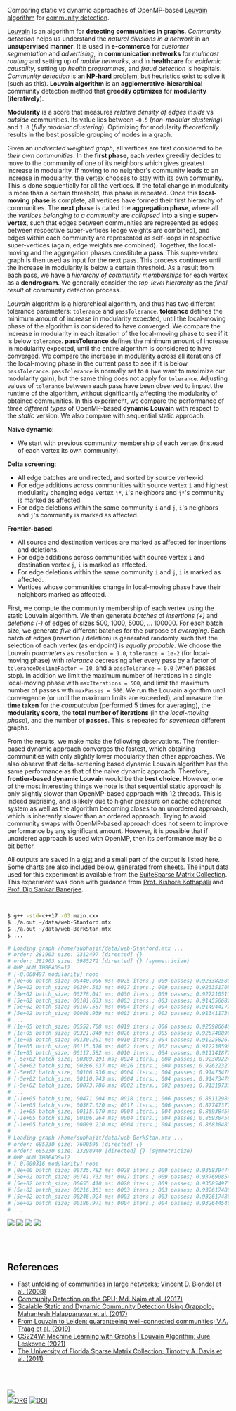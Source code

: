 Comparing static vs dynamic approaches of OpenMP-based [Louvain algorithm]
for [community detection].

[Louvain] is an algorithm for **detecting communities in graphs**. *Community*
*detection* helps us understand the *natural divisions in a network* in an
**unsupervised manner**. It is used in **e-commerce** for *customer*
*segmentation* and *advertising*, in **communication networks** for *multicast*
*routing* and setting up of *mobile networks*, and in **healthcare** for
*epidemic causality*, setting up *health programmes*, and *fraud detection* is
hospitals. *Community detection* is an **NP-hard** problem, but heuristics exist
to solve it (such as this). **Louvain algorithm** is an **agglomerative-hierarchical**
community detection method that **greedily optimizes** for **modularity**
(**iteratively**).

**Modularity** is a score that measures *relative density of edges inside* vs
*outside* communities. Its value lies between `−0.5` (*non-modular clustering*)
and `1.0` (*fully modular clustering*). Optimizing for modularity *theoretically*
results in the best possible grouping of nodes in a graph.

Given an *undirected weighted graph*, all vertices are first considered to be
*their own communities*. In the **first phase**, each vertex greedily decides to
move to the community of one of its neighbors which gives greatest increase in
modularity. If moving to no neighbor's community leads to an increase in
modularity, the vertex chooses to stay with its own community. This is done
sequentially for all the vertices. If the total change in modularity is more
than a certain threshold, this phase is repeated. Once this **local-moving**
**phase** is complete, all vertices have formed their first hierarchy of
communities. The **next phase** is called the **aggregation phase**, where all
the *vertices belonging to a community* are *collapsed* into a single
**super-vertex**, such that edges between communities are represented as edges
between respective super-vertices (edge weights are combined), and edges within
each community are represented as self-loops in respective super-vertices
(again, edge weights are combined). Together, the local-moving and the
aggregation phases constitute a **pass**. This super-vertex graph is then used
as input for the next pass. This process continues until the increase in
modularity is below a certain threshold. As a result from each pass, we have a
*hierarchy of community memberships* for each vertex as a **dendrogram**. We
generally consider the *top-level hierarchy* as the *final result* of community
detection process.

*Louvain* algorithm is a hierarchical algorithm, and thus has two different
tolerance parameters: `tolerance` and `passTolerance`. **tolerance** defines the
minimum amount of increase in modularity expected, until the local-moving phase
of the algorithm is considered to have converged. We compare the increase in
modularity in each iteration of the local-moving phase to see if it is below
`tolerance`. **passTolerance** defines the minimum amount of increase in
modularity expected, until the entire algorithm is considered to have converged.
We compare the increase in modularity across all iterations of the local-moving
phase in the current pass to see if it is below `passTolerance`. `passTolerance`
is normally set to `0` (we want to maximize our modularity gain), but the same
thing does not apply for `tolerance`. Adjusting values of `tolerance` between
each pass have been observed to impact the runtime of the algorithm, without
significantly affecting the modularity of obtained communities. In this
experiment, we compare the performance of *three different types* of OpenMP-based
**dynamic Louvain** with respect to the *static* version. We also compare with
sequential static approach.

**Naive dynamic**:
- We start with previous community membership of each vertex (instead of each vertex its own community).

**Delta screening**:
- All edge batches are undirected, and sorted by source vertex-id.
- For edge additions across communities with source vertex `i` and highest modularity changing edge vertex `j*`,
  `i`'s neighbors and `j*`'s community is marked as affected.
- For edge deletions within the same community `i` and `j`,
  `i`'s neighbors and `j`'s community is marked as affected.

**Frontier-based**:
- All source and destination vertices are marked as affected for insertions and deletions.
- For edge additions across communities with source vertex `i` and destination vertex `j`,
  `i` is marked as affected.
- For edge deletions within the same community `i` and `j`,
  `i` is marked as affected.
- Vertices whose communities change in local-moving phase have their neighbors marked as affected.

First, we compute the community membership of each vertex using the static
Louvain algorithm. We then generate *batches* of *insertions (+)* and
*deletions (-)* of edges of sizes 500, 1000, 5000, ... 100000. For each batch
size, we generate *five* different batches for the purpose of *averaging*. Each
batch of edges (insertion / deletion) is generated randomly such that the
selection of each vertex (as endpoint) is *equally probable*. We choose the
Louvain *parameters* as `resolution = 1.0`, `tolerance = 1e-2` (for local-moving
phase) with *tolerance* decreasing after every pass by a factor of
`toleranceDeclineFactor = 10`, and a `passTolerance = 0.0` (when passes stop).
In addition we limit the maximum number of iterations in a single local-moving
phase with `maxIterations = 500`, and limit the maximum number of passes with
`maxPasses = 500`. We run the Louvain algorithm until convergence (or until the
maximum limits are exceeded), and measure the **time taken** for the
*computation* (performed 5 times for averaging), the **modularity score**, the
**total number of iterations** (in the *local-moving phase*), and the number
of **passes**. This is repeated for *seventeen* different graphs.

From the results, we make make the following observations. The frontier-based
dynamic approach converges the fastest, which obtaining communities with only
slightly lower modularity than other approaches. We also observe that
delta-screening based dynamic Louvain algorithm has the same performance as that
of the naive dynamic approach. Therefore, **frontier-based dynamic Louvain**
would be the **best choice**. However, one of the most interesting things we
note is that sequential static approach is only slightly slower than
OpenMP-based approach with 12 threads. This is indeed suprising, and is likely
due to higher pressure on cache coherence system as well as the algorithm
becoming closes to an unordered approach, which is inherently slower than an
ordered approach. Trying to avoid community swaps with OpenMP-based approach
does not seem to improve performance by any significant amount. However, it is
possible that if unordered approach is used with OpenMP, then its performance
may be a bit better.

All outputs are saved in a [gist] and a small part of the output is listed here.
Some [charts] are also included below, generated from [sheets]. The input data
used for this experiment is available from the [SuiteSparse Matrix Collection].
This experiment was done with guidance from [Prof. Kishore Kothapalli] and
[Prof. Dip Sankar Banerjee].


[Louvain algorithm]: https://en.wikipedia.org/wiki/Louvain_method
[community detection]: https://en.wikipedia.org/wiki/Community_search

<br>

```bash
$ g++ -std=c++17 -O3 main.cxx
$ ./a.out ~/data/web-Stanford.mtx
$ ./a.out ~/data/web-BerkStan.mtx
$ ...

# Loading graph /home/subhajit/data/web-Stanford.mtx ...
# order: 281903 size: 2312497 [directed] {}
# order: 281903 size: 3985272 [directed] {} (symmetricize)
# OMP_NUM_THREADS=12
# [-0.000497 modularity] noop
# [0e+00 batch_size; 00440.006 ms; 0025 iters.; 009 passes; 0.923382580 modularity] louvainSeqStatic
# [5e+02 batch_size; 00394.563 ms; 0027 iters.; 009 passes; 0.923351705 modularity] louvainSeqStatic
# [5e+02 batch_size; 00278.041 ms; 0030 iters.; 009 passes; 0.927210510 modularity] louvainOmpStatic
# [5e+02 batch_size; 00101.633 ms; 0003 iters.; 003 passes; 0.914556682 modularity] louvainOmpNaiveDynamic
# [5e+02 batch_size; 00107.587 ms; 0004 iters.; 004 passes; 0.914944172 modularity] louvainOmpDynamicDeltaScreening
# [5e+02 batch_size; 00088.939 ms; 0003 iters.; 003 passes; 0.913411736 modularity] louvainOmpDynamicFrontier
# ...
# [1e+05 batch_size; 00552.708 ms; 0019 iters.; 006 passes; 0.925986648 modularity] louvainSeqStatic
# [1e+05 batch_size; 00321.840 ms; 0026 iters.; 005 passes; 0.925740898 modularity] louvainOmpStatic
# [1e+05 batch_size; 00130.201 ms; 0010 iters.; 004 passes; 0.912258267 modularity] louvainOmpNaiveDynamic
# [1e+05 batch_size; 00115.326 ms; 0002 iters.; 002 passes; 0.912238598 modularity] louvainOmpDynamicDeltaScreening
# [1e+05 batch_size; 00117.582 ms; 0010 iters.; 004 passes; 0.911141872 modularity] louvainOmpDynamicFrontier
# [-5e+02 batch_size; 00389.191 ms; 0024 iters.; 008 passes; 0.923092246 modularity] louvainSeqStatic
# [-5e+02 batch_size; 00286.037 ms; 0026 iters.; 008 passes; 0.926223278 modularity] louvainOmpStatic
# [-5e+02 batch_size; 00106.936 ms; 0004 iters.; 004 passes; 0.914734781 modularity] louvainOmpNaiveDynamic
# [-5e+02 batch_size; 00110.743 ms; 0004 iters.; 004 passes; 0.914734781 modularity] louvainOmpDynamicDeltaScreening
# [-5e+02 batch_size; 00073.786 ms; 0002 iters.; 002 passes; 0.913197339 modularity] louvainOmpDynamicFrontier
# ...
# [-1e+05 batch_size; 00471.004 ms; 0018 iters.; 006 passes; 0.881129861 modularity] louvainSeqStatic
# [-1e+05 batch_size; 00387.020 ms; 0017 iters.; 006 passes; 0.877473772 modularity] louvainOmpStatic
# [-1e+05 batch_size; 00115.070 ms; 0004 iters.; 004 passes; 0.869384587 modularity] louvainOmpNaiveDynamic
# [-1e+05 batch_size; 00106.264 ms; 0004 iters.; 004 passes; 0.869384587 modularity] louvainOmpDynamicDeltaScreening
# [-1e+05 batch_size; 00099.210 ms; 0004 iters.; 004 passes; 0.868384838 modularity] louvainOmpDynamicFrontier
#
# Loading graph /home/subhajit/data/web-BerkStan.mtx ...
# order: 685230 size: 7600595 [directed] {}
# order: 685230 size: 13298940 [directed] {} (symmetricize)
# OMP_NUM_THREADS=12
# [-0.000316 modularity] noop
# [0e+00 batch_size; 00735.782 ms; 0028 iters.; 009 passes; 0.935839474 modularity] louvainSeqStatic
# [5e+02 batch_size; 00741.732 ms; 0027 iters.; 009 passes; 0.937690854 modularity] louvainSeqStatic
# [5e+02 batch_size; 00655.410 ms; 0028 iters.; 009 passes; 0.935854971 modularity] louvainOmpStatic
# [5e+02 batch_size; 00216.361 ms; 0003 iters.; 003 passes; 0.932617486 modularity] louvainOmpNaiveDynamic
# [5e+02 batch_size; 00246.924 ms; 0003 iters.; 003 passes; 0.932617486 modularity] louvainOmpDynamicDeltaScreening
# [5e+02 batch_size; 00186.971 ms; 0004 iters.; 004 passes; 0.932644546 modularity] louvainOmpDynamicFrontier
# ...
```

[![](https://i.imgur.com/wWKwFR7.png)][sheetp]
[![](https://i.imgur.com/hSJblRu.png)][sheetp]
[![](https://i.imgur.com/l1jvNsh.png)][sheetp]
[![](https://i.imgur.com/9cdKCG6.png)][sheetp]

<br>
<br>


## References

- [Fast unfolding of communities in large networks; Vincent D. Blondel et al. (2008)](https://arxiv.org/abs/0803.0476)
- [Community Detection on the GPU; Md. Naim et al. (2017)](https://arxiv.org/abs/1305.2006)
- [Scalable Static and Dynamic Community Detection Using Grappolo; Mahantesh Halappanavar et al. (2017)](https://ieeexplore.ieee.org/document/8091047)
- [From Louvain to Leiden: guaranteeing well-connected communities; V.A. Traag et al. (2019)](https://www.nature.com/articles/s41598-019-41695-z)
- [CS224W: Machine Learning with Graphs | Louvain Algorithm; Jure Leskovec (2021)](https://www.youtube.com/watch?v=0zuiLBOIcsw)
- [The University of Florida Sparse Matrix Collection; Timothy A. Davis et al. (2011)](https://doi.org/10.1145/2049662.2049663)

<br>
<br>

[![](https://i.imgur.com/UGB0g2L.jpg)](https://www.youtube.com/watch?v=pIF3wOet-zw)<br>
[![ORG](https://img.shields.io/badge/org-puzzlef-green?logo=Org)](https://puzzlef.github.io)
[![DOI](https://zenodo.org/badge/540003159.svg)](https://zenodo.org/badge/latestdoi/540003159)


[Prof. Dip Sankar Banerjee]: https://sites.google.com/site/dipsankarban/
[Prof. Kishore Kothapalli]: https://faculty.iiit.ac.in/~kkishore/
[SuiteSparse Matrix Collection]: https://sparse.tamu.edu
[Louvain]: https://en.wikipedia.org/wiki/Louvain_method
[gist]: https://gist.github.com/wolfram77/3f9d0452901d3719d0e0baf345615c91
[charts]: https://imgur.com/a/VsGTNg4
[sheets]: https://docs.google.com/spreadsheets/d/13GMWmhcw5EbCVgVVtP08yQQrpQmE_EIyhNGb0MzEPX8/edit?usp=sharing
[sheetp]: https://docs.google.com/spreadsheets/d/e/2PACX-1vR_oG_LC7Nuy3B8dlM1SUM4UeCpB946foX7cvBxeYs8YZHS0h76thPjQU5kI_shiSvD7FjbppNT4-G1/pubhtml
